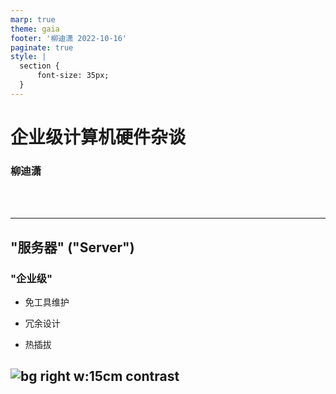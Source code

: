 ```yaml
---
marp: true
theme: gaia
footer: '柳迪潇 2022-10-16'
paginate: true
style: |
  section {
      font-size: 35px;
  }
---
```


<!--
_class: lead gaia
_paginate: false
-->
# **企业级计算机硬件杂谈**  
### 柳迪潇

</br></br>

---
## <!-- _class: lead gaia --> "服务器" ("Server")

### "企业级"

- 免工具维护
* 冗余设计
- 热插拔

![bg right w:15cm contrast](https://pic1.zhimg.com/v2-d6c1f3fdf33bdae4f5387561af7398a5_720w.jpg)
--

